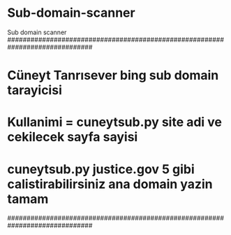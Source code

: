 # Sub-domain-scanner
Sub domain scanner
##############################################################################
# Cüneyt Tanrısever bing sub domain tarayicisi                               #
# Kullanimi = cuneytsub.py site adi ve cekilecek sayfa sayisi                #
# cuneytsub.py justice.gov 5 gibi calistirabilirsiniz ana domain yazin tamam #
##############################################################################
